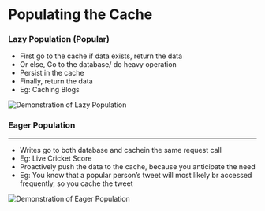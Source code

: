 # Populating the Cache

### Lazy Population (Popular)

- First go to the cache if data exists, return the data
- Or else, Go to the database/ do heavy operation
- Persist in the cache
- Finally, return the data
- Eg: Caching Blogs

![Demonstration of Lazy Population](https://bharath-lakshman-kumar.s3.ap-south-1.amazonaws.com/Caching/lazy-population.png)

### Eager Population

---

- Writes go to both database and cachein the same request call
- Eg: Live Cricket Score
- Proactively push the data to the cache, because you anticipate the need
- Eg: You know that a popular person’s tweet will most likely br accessed frequently, so you cache the tweet

![Demonstration of Eager Population](https://bharath-lakshman-kumar.s3.ap-south-1.amazonaws.com/Caching/eager-population.png)
